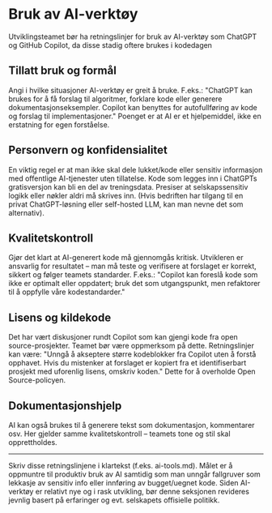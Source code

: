 # Bruk av AI-verktøy
Utviklingsteamet bør ha retningslinjer for bruk av AI-verktøy som ChatGPT og GitHub Copilot, da disse stadig oftere brukes i kodedagen

## Tillatt bruk og formål
Angi i hvilke situasjoner AI-verktøy er greit å bruke. F.eks.: "ChatGPT kan brukes for å få forslag til algoritmer, forklare kode eller generere dokumentasjonseksempler. Copilot kan benyttes for autofullføring av kode og forslag til implementasjoner." Poenget er at AI er et hjelpemiddel, ikke en erstatning for egen forståelse.

## Personvern og konfidensialitet
En viktig regel er at man ikke skal dele lukket/kode eller sensitiv informasjon med offentlige AI-tjenester uten tillatelse. Kode som legges inn i ChatGPTs gratisversjon kan bli en del av treningsdata. Presiser at selskapssensitiv logikk eller nøkler aldri må skrives inn. (Hvis bedriften har tilgang til en privat ChatGPT-løsning eller self-hosted LLM, kan man nevne det som alternativ).

## Kvalitetskontroll
Gjør det klart at AI-generert kode må gjennomgås kritisk. Utvikleren er ansvarlig for resultatet – man må teste og verifisere at forslaget er korrekt, sikkert og følger teamets standarder. F.eks.: "Copilot kan foreslå kode som ikke er optimalt eller oppdatert; bruk det som utgangspunkt, men refaktorer til å oppfylle våre kodestandarder."

## Lisens og kildekode
Det har vært diskusjoner rundt Copilot som kan gjengi kode fra open source-prosjekter. Teamet bør være oppmerksom på dette. Retningslinjer kan være: "Unngå å akseptere større kodeblokker fra Copilot uten å forstå opphavet. Hvis du mistenker at forslaget er kopiert fra et identifiserbart prosjekt med uforenlig lisens, omskriv koden." Dette for å overholde Open Source-policyen.

## Dokumentasjonshjelp
AI kan også brukes til å generere tekst som dokumentasjon, kommentarer osv. Her gjelder samme kvalitetskontroll – teamets tone og stil skal opprettholdes.

<hr />
Skriv disse retningslinjene i klartekst (f.eks. ai-tools.md). Målet er å oppmuntre til produktiv bruk av AI samtidig som man unngår fallgruver som lekkasje av sensitiv info eller innføring av bugget/uegnet kode. Siden AI-verktøy er relativt nye og i rask utvikling, bør denne seksjonen revideres jevnlig basert på erfaringer og evt. selskapets offisielle politikk.